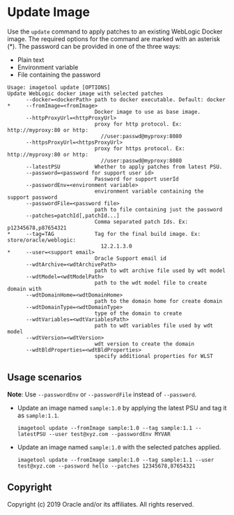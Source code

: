 # Update Image

Use the `update` command to apply patches to an existing WebLogic Docker image. The required options for the command
are marked with an asterisk (*). The password can be provided in one of the three ways:

* Plain text
* Environment variable
* File containing the password

```
Usage: imagetool update [OPTIONS]
Update WebLogic docker image with selected patches
      --docker=<dockerPath> path to docker executable. Default: docker
*     --fromImage=<fromImage>
                            Docker image to use as base image.
      --httpProxyUrl=<httpProxyUrl>
                            proxy for http protocol. Ex: http://myproxy:80 or http:
                              //user:passwd@myproxy:8080
      --httpsProxyUrl=<httpsProxyUrl>
                            proxy for https protocol. Ex: http://myproxy:80 or http:
                              //user:passwd@myproxy:8080
      --latestPSU           Whether to apply patches from latest PSU.
      --password=<password for support user id>
                            Password for support userId
      --passwordEnv=<environment variable>
                            environment variable containing the support password
      --passwordFile=<password file>
                            path to file containing just the password
      --patches=patchId[,patchId...]
                            Comma separated patch Ids. Ex: p12345678,p87654321
*     --tag=TAG             Tag for the final build image. Ex: store/oracle/weblogic:
                              12.2.1.3.0
*     --user=<support email>
                            Oracle Support email id
      --wdtArchive=<wdtArchivePath>
                            path to wdt archive file used by wdt model
      --wdtModel=<wdtModelPath>
                            path to the wdt model file to create domain with
      --wdtDomainHome=<wdtDomainHome>
                            path to the domain home for create domain
      --wdtDomainType=<wdtDomainType>
                            type of the domain to create                           
      --wdtVariables=<wdtVariablesPath>
                            path to wdt variables file used by wdt model
      --wdtVersion=<wdtVersion>
                            wdt version to create the domain
      --wdtBldProperties=<wdtBldProperties>
                            specify additional properties for WLST                            
```

## Usage scenarios

**Note**: Use `--passwordEnv` or `--passwordFile` instead of `--password`.

- Update an image named `sample:1.0` by applying the latest PSU and tag it as `sample:1.1`.
    ```
    imagetool update --fromImage sample:1.0 --tag sample:1.1 --latestPSU --user test@xyz.com --passwordEnv MYVAR
    ```

- Update an image named `sample:1.0` with the selected patches applied.
    ```
    imagetool update --fromImage sample:1.0 --tag sample:1.1 --user test@xyz.com --password hello --patches 12345678,87654321
    ```

## Copyright
Copyright (c) 2019 Oracle and/or its affiliates. All rights reserved.
